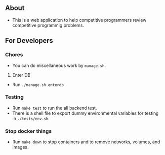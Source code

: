 ## About
- This is a web application to help competitive programmers review competitive programmig problems.

## For Developers

### Chores
- You can do miscellaneous work by `manage.sh`.

1. Enter DB
- Run `./manage.sh enterdb`

### Testing
- Run `make test` to run the all backend test.
- There is a shell file to export dummy environmental variables for testing in `./tests/env.sh`

### Stop docker things
- Run `make down` to stop containers and to remove networks, volumes, and images.
